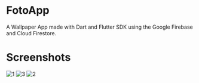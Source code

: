 # FotoApp

A Wallpaper App made with Dart and Flutter SDK using the Google Firebase and Cloud Firestore.


# Screenshots

![1](https://user-images.githubusercontent.com/60035156/95248757-67a3a980-0835-11eb-9bc8-66c0fa143f55.jpeg)
![3](https://user-images.githubusercontent.com/60035156/95248750-65d9e600-0835-11eb-990b-facf8a4d12c9.jpeg)
![2](https://user-images.githubusercontent.com/60035156/95248756-67a3a980-0835-11eb-9d9e-fef86118471d.jpeg)
